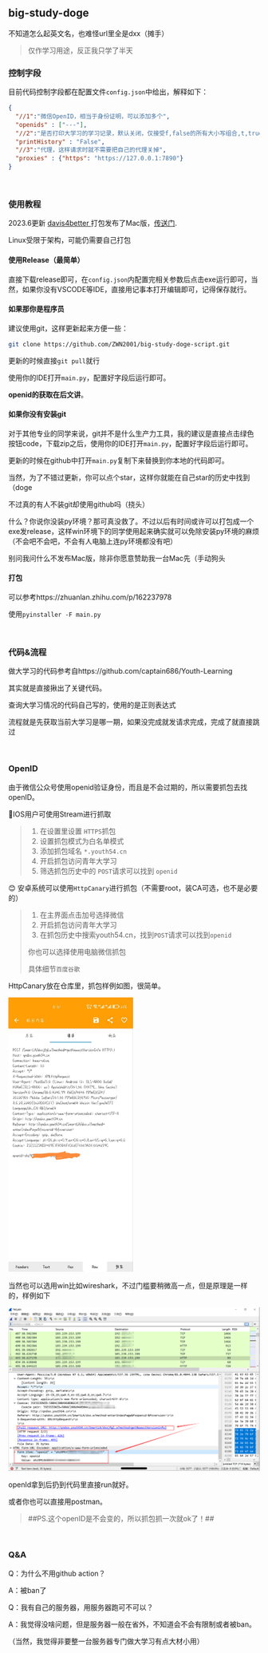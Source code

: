 ## big-study-doge

不知道怎么起英文名，也难怪url里全是dxx（摊手）

> 仅作学习用途，反正我只学了半天

### 控制字段

目前代码控制字段都在配置文件`config.json`中给出，解释如下：

```json
{
  "//1":"微信OpenID，相当于身份证明，可以添加多个",
  "openids" : ["---"],
  "//2":"是否打印大学习的学习记录，默认关闭，仅接受f,false的所有大小写组合,t,true的所有大小写组合",
  "printHistory" : "False",
  "//3":"代理，这样请求时就不需要把自己的代理关掉",
  "proxies" : {"https": "https://127.0.0.1:7890"}
}
```

&nbsp;

### 使用教程
2023.6更新 [davis4better
](https://github.com/davis4better)打包发布了Mac版，[传送门](https://github.com/davis4better/studyformac).

Linux受限于架构，可能仍需要自己打包

#### 使用Release（最简单）

直接下载release即可，在`config.json`内配置完相关参数后点击exe运行即可，当然，如果你没有VSCODE等IDE，直接用记事本打开编辑即可，记得保存就行。



#### 如果那你是程序员

建议使用git，这样更新起来方便一些：

```sh
git clone https://github.com/ZWN2001/big-study-doge-script.git
```

更新的时候直接`git pull`就行

使用你的IDE打开`main.py`，配置好字段后运行即可。

**openid的获取在后文讲**。



#### 如果你没有安装git

对于其他专业的同学来说，git并不是什么生产力工具，我的建议是直接点击绿色按钮code，下载zip之后，使用你的IDE打开`main.py`，配置好字段后运行即可。

更新的时候在github中打开`main.py`复制下来替换到你本地的代码即可。

当然，为了不错过更新，你可以点个star，这样你就能在自己star的历史中找到（doge

不过真的有人不装git却使用github吗（挠头）

什么？你说你没装py环境？那可真没救了。不过以后有时间或许可以打包成一个exe发release，这样win环境下的同学使用起来确实就可以免除安装py环境的麻烦（不会吧不会吧，不会有人电脑上连py环境都没有吧）

别问我问什么不发布Mac版，除非你愿意赞助我一台Mac先（手动狗头



#### 打包

可以参考https://zhuanlan.zhihu.com/p/162237978

使用`pyinstaller -F main.py`

&nbsp;

### 代码&流程

做大学习的代码参考自https://github.com/captain686/Youth-Learning

其实就是直接揪出了关键代码。

查询大学习情况的代码自己写的，使用的是正则表达式

流程就是先获取当前大学习是哪一期，如果没完成就发请求完成，完成了就直接跳过

&nbsp;

### OpenID

由于微信公众号使用openid验证身份，而且是不会过期的，所以需要抓包去找openID。

🍎IOS用户可使用Stream进行抓取

> 1. 在设置里设置 `HTTPS`抓包
> 2. 设置抓包模式为白名单模式
> 3. 添加抓包域名 `*.youth54.cn`
> 4. 开启抓包访问青年大学习
> 5. 筛选抓包历史中的 `POST`请求可以找到 `openid`

😊 安卓系统可以使用`HttpCanary`进行抓包（不需要root，装CA可选，也不是必要的）

> 1. 在主界面点击加号选择微信
> 2. 开启抓包访问青年大学习
> 3. 在抓包历史中搜索youth54.cn，找到`POST`请求可以找到`openid`
>
> 你也可以选择使用电脑微信抓包
>
> 具体细节`百度谷歌`

HttpCanary放在仓库里，抓包样例如图，很简单。

<img src="./assets/1.jpg" width="250px" />

当然也可以选用win比如wireshark，不过门槛要稍微高一点，但是原理是一样的，样例如下

<img src="./assets/2.png" width="800px" />

openId拿到后扔到代码里直接run就好。

或者你也可以直接用postman。

>##PS.这个openID是不会变的，所以抓包抓一次就ok了！##

&nbsp;

### Q&A

Q：为什么不用github action？

A：被ban了

Q：我有自己的服务器，用服务器跑可不可以？

A：我觉得没啥问题，但是服务器一般在省外，不知道会不会有限制或者被ban。

（当然，我觉得非要整一台服务器专门做大学习有点大材小用）

&nbsp;

